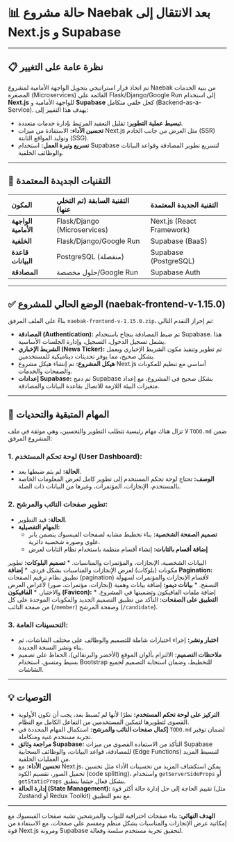 # 📊 حالة مشروع Naebak بعد الانتقال إلى Next.js و Supabase

---

## 📋 نظرة عامة على التغيير

تم اتخاذ قرار استراتيجي بتحويل الواجهة الأمامية لمشروع Naebak من بنية الخدمات المصغرة (Microservices) القائمة على Flask/Django/Google Run إلى استخدام **Next.js** للواجهة الأمامية و **Supabase** كحل خلفي متكامل (Backend-as-a-Service). يهدف هذا التغيير إلى:

*   **تبسيط عملية التطوير:** تقليل التعقيد المرتبط بإدارة خدمات متعددة.
*   **تحسين الأداء:** الاستفادة من ميزات Next.js مثل العرض من جانب الخادم (SSR) وتوليد المواقع الثابتة (SSG).
*   **تسريع وتيرة العمل:** استخدام Supabase لتسريع تطوير المصادقة وقواعد البيانات والوظائف الخلفية.

---

## 🚀 التقنيات الجديدة المعتمدة

| المكون         | التقنية السابقة (تم التخلي عنها) | التقنية الجديدة المعتمدة |
| :------------- | :------------------------------- | :----------------------- |
| **الواجهة الأمامية** | Flask/Django (Microservices)     | Next.js (React Framework) |
| **الخلفية**     | Flask/Django/Google Run          | Supabase (BaaS)          |
| **قاعدة البيانات** | PostgreSQL (منفصلة)              | Supabase (PostgreSQL)    |
| **المصادقة**    | حلول مخصصة/Google Run            | Supabase Auth            |

---

## ✅ الوضع الحالي للمشروع (naebak-frontend-v-1.15.0)

بناءً على الملف المرفق `naebak-frontend-v-1.15.0.zip`، تم إحراز التقدم التالي:

*   **المصادقة (Authentication):** تم ضبط المصادقة بنجاح باستخدام Supabase. هذا يشمل تسجيل الدخول، التسجيل، وإدارة الجلسات الأساسية.
*   **الشريط الإخباري (News Ticker):** تم تطوير وتنفيذ مكون الشريط الإخباري ويعمل بشكل صحيح، مما يوفر تحديثات ديناميكية للمستخدمين.
*   **هيكل المشروع:** تم إنشاء هيكل مشروع Next.js أساسي مع تنظيم للمكونات والصفحات والخدمات.
*   **إعدادات Supabase:** تم دمج Supabase بشكل صحيح في المشروع، مع إعداد متغيرات البيئة اللازمة للاتصال بقاعدة البيانات والمصادقة.

---

## 🚧 المهام المتبقية والتحديات

لا تزال هناك مهام رئيسية تتطلب التطوير والتحسين، وهي موثقة في ملف `TODO.md` ضمن المشروع المرفق:

### **1. لوحة تحكم المستخدم (User Dashboard):**
*   **الحالة:** لم يتم ضبطها بعد.
*   **الوصف:** تحتاج لوحة تحكم المستخدم إلى تطوير كامل لعرض المعلومات الخاصة بالمستخدم، الإنجازات، المؤتمرات، وغيرها من البيانات ذات الصلة.

### **2. تطوير صفحات النائب والمرشح:**
*   **الحالة:** قيد التطوير.
*   **المهام التفصيلية:**
    *   **تصميم الصفحة الشخصية:** بناء تخطيط مشابه لصفحات الفيسبوك يتضمن بانر علوي وصورة شخصية دائرية.
    *   **إضافة أقسام بالتابات:** إنشاء أقسام منظمة باستخدام نظام التابات لعرض 

البيانات الشخصية، الإنجازات، والمؤتمرات والمناسبات.
    *   **تصميم البلوكات:** تطوير مكونات (بلوكات) لعرض الإنجازات والمناسبات بشكل فردي.
    *   **إضافة Pagination:** تطبيق نظام ترقيم الصفحات (pagination) لأقسام الإنجازات والمؤتمرات لسهولة التصفح.
    *   **بيانات ديمو:** إضافة بيانات وهمية (إنجازات، مؤتمرات، صور) لأغراض العرض والاختبار.
    *   **الفافيكون (Favicon):** إضافة ملفات الفافيكون وتضمينها في المشروع.
    *   **التطبيق على الصفحات:** التأكد من تطبيق التصميم الجديد والمكونات الموحدة على كل من صفحة النائب (`/member`) وصفحة المرشح (`/candidate`).

### **3. التحسينات العامة:**
*   **اختبار ونشر:** إجراء اختبارات شاملة للتصميم والوظائف على مختلف الشاشات، ثم بناء ونشر النسخة الجديدة.
*   **ملاحظات التصميم:** الالتزام بألوان الموقع (الأخضر والبرتقالي)، الحفاظ على تصميم بسيط ومتسق، استخدام Bootstrap للتخطيط، وضمان استجابة التصميم لجميع الشاشات.

---

## 💡 التوصيات

*   **التركيز على لوحة تحكم المستخدم:** نظرًا لأنها لم تُضبط بعد، يجب أن تكون الأولوية القصوى لتطويرها لتمكين المستخدمين من التفاعل الكامل مع النظام.
*   **إكمال صفحات النائب والمرشح:** استكمال المهام المحددة في `TODO.md` لضمان توفير تجربة مستخدم غنية ومتكاملة.
*   **مراجعة وثائق Supabase:** التأكد من الاستفادة القصوى من ميزات Supabase للمصادقة، قواعد البيانات، والوظائف السحابية (Edge Functions) لتبسيط المزيد من العمليات الخلفية.
*   **تحسين الأداء:** مع Next.js، يمكن استكشاف المزيد من تحسينات الأداء مثل تحسين تحميل الصور، تقسيم الكود (code splitting)، واستخدام `getServerSideProps` أو `getStaticProps` بشكل فعال حيثما ينطبق.
*   **إدارة الحالة (State Management):** تقييم الحاجة إلى حل إدارة حالة أكثر قوة (مثل Zustand أو Redux Toolkit) مع نمو التطبيق.

---

**الهدف النهائي:** بناء صفحات احترافية للنواب والمرشحين تشبه صفحات الفيسبوك مع إمكانية عرض الإنجازات والمناسبات بشكل منظم ومقسم على صفحات، مع الاستفادة من قوة Next.js ومرونة Supabase لتحقيق تجربة مستخدم سلسة وفعالة.

